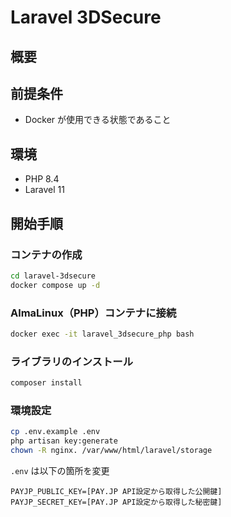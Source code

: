 # Laravel 3DSecure

## 概要

## 前提条件

- Docker が使用できる状態であること

## 環境

- PHP 8.4
- Laravel 11

## 開始手順

### コンテナの作成

```bash
cd laravel-3dsecure
docker compose up -d
```

### AlmaLinux（PHP）コンテナに接続

```bash
docker exec -it laravel_3dsecure_php bash
```

### ライブラリのインストール

```bash
composer install
```

### 環境設定

```bash
cp .env.example .env
php artisan key:generate
chown -R nginx. /var/www/html/laravel/storage
```

`.env` は以下の箇所を変更

```
PAYJP_PUBLIC_KEY=[PAY.JP API設定から取得した公開鍵]
PAYJP_SECRET_KEY=[PAY.JP API設定から取得した秘密鍵]
```